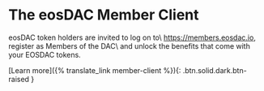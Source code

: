 The eos**DAC Member Client**
============================

eosDAC token holders are invited to log on to\\
<https://members.eosdac.io>, register as Members of the DAC\\
and unlock the benefits that come with your EOSDAC tokens.

[Learn more]({% translate_link member-client %}){: .btn.solid.dark.btn-raised }

